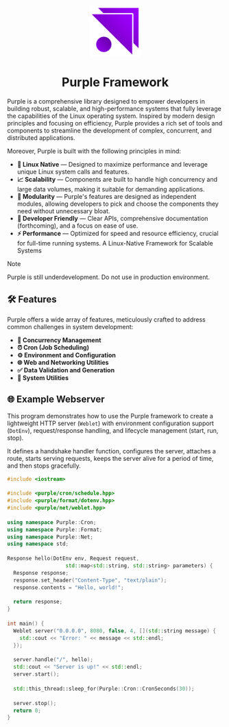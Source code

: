 <p align="center">
    <img src="assets/purple-logo.png" width="120" />
</p>
<h1 align="center">Purple Framework</h1>

Purple is a comprehensive library designed to empower developers in building robust, scalable, and high-performance systems that fully leverage the capabilities of the Linux operating system. Inspired by modern design principles and focusing on efficiency, Purple provides a rich set of tools and components to streamline the development of complex, concurrent, and distributed applications.

Moreover, Purple is built with the following principles in mind:

- **🐧 Linux Native** — Designed to maximize performance and leverage unique Linux system calls and features.
- **📈 Scalability** — Components are built to handle high concurrency and large data volumes, making it suitable for demanding applications.
- **🧩 Modularity** — Purple's features are designed as independent modules, allowing developers to pick and choose the components they need without unnecessary bloat.
- **🤝 Developer Friendly** — Clear APIs, comprehensive documentation (forthcoming), and a focus on ease of use.
- **⚡ Performance** — Optimized for speed and resource efficiency, crucial for full-time running systems. A Linux-Native Framework for Scalable Systems

> [!NOTE]
> Purple is still underdevelopment. Do not use in production environment.

## 🛠️ Features

Purple offers a wide array of features, meticulously crafted to address common challenges in system development:

- **🔄 Concurrency Management**
- **⏰ Cron (Job Scheduling)**
- **⚙️ Environment and Configuration**
- **🌐 Web and Networking Utilities**
- **✅ Data Validation and Generation**
- **🔧 System Utilities**

## 🌐 Example Webserver

This program demonstrates how to use the Purple framework to create a lightweight HTTP server (`Weblet`) with environment configuration support (`DotEnv`), request/response handling, and lifecycle management (start, run, stop).

It defines a handshake handler function, configures the server, attaches a route, starts serving requests, keeps the server alive for a period of time, and then stops gracefully.

```cpp
#include <iostream>

#include <purple/cron/schedule.hpp>
#include <purple/format/dotenv.hpp>
#include <purple/net/weblet.hpp>

using namespace Purple::Cron;
using namespace Purple::Format;
using namespace Purple::Net;
using namespace std;

Response hello(DotEnv env, Request request,
                   std::map<std::string, std::string> parameters) {
  Response response;
  response.set_header("Content-Type", "text/plain");
  response.contents = "Hello, world!";

  return response;
}

int main() {
  Weblet server("0.0.0.0", 8080, false, 4, [](std::string message) {
    std::cout << "Error: " << message << std::endl;
  });

  server.handle("/", hello);
  std::cout << "Server is up!" << std::endl;
  server.start();

  std::this_thread::sleep_for(Purple::Cron::CronSeconds(30));

  server.stop();
  return 0;
}

```
